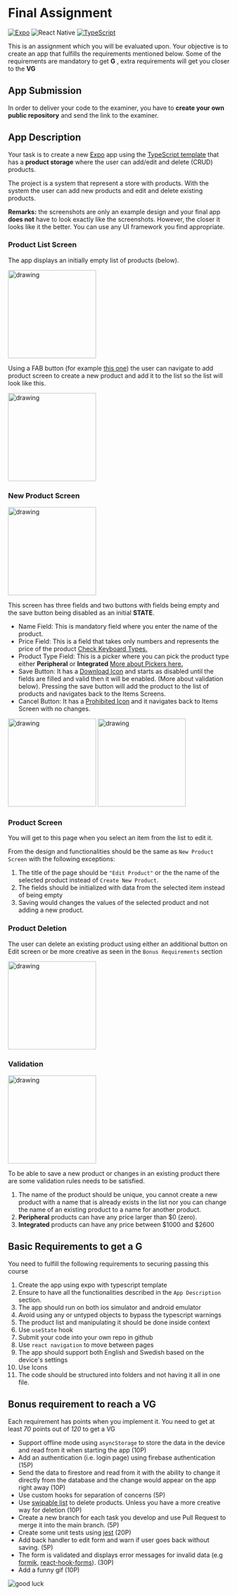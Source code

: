 # Final Assignment

[![Expo](https://img.shields.io/badge/expo-1C1E24?style=for-the-badge&logo=expo&logoColor=#D04A37)](https://docs.expo.dev/) ![React Native](https://img.shields.io/badge/react_native-%2320232a.svg?style=for-the-badge&logo=react&logoColor=%2361DAFB) [![TypeScript](https://img.shields.io/badge/typescript-%23007ACC.svg?style=for-the-badge&logo=typescript&logoColor=white)](https://www.typescriptlang.org/)

This is an assignment which you will be evaluated upon. Your objective is to create an app that fulfills the requirements mentioned below. Some of the requirements are mandatory to get **G** , extra requirements will get you closer to the **VG**

## App Submission

In order to deliver your code to the examiner, you have to **create your own public repository** and send the link to the examiner.

## App Description

Your task is to create a new [Expo](https://docs.expo.dev/) app using the [TypeScript template](https://docs.expo.dev/guides/typescript/#starting-from-scratch-using-a-typescript-template) that has a **product storage** where the user can add/edit and delete (CRUD) products.

The project is a system that represent a store with products. With the system the user can add new products and edit and delete existing products.

**Remarks:** the screenshots are only an example design and your final app **does not** have to look exactly like the screenshots. However, the closer it looks like it the better. You can use any UI framework you find appropriate.

### Product List Screen

The app displays an initially empty list of products (below).

<img src="./screenshots/Screenshot_1619690482.png" alt="drawing" width="200"/>

Using a FAB button (for example [this one](https://callstack.github.io/react-native-paper/fab.html)) the user can navigate to add product screen to create a new product and add it to the list so the list will look like this.

<img src="./screenshots/Screenshot_1619690519.png" alt="drawing" width="200"/>

### New Product Screen

<img src="./screenshots/Screenshot_1619690489.png" alt="drawing" width="200"/>

This screen has three fields and two buttons with fields being empty and the save button being disabled as an initial **STATE**.

- Name Field: This is mandatory field where you enter the name of the product.
- Price Field: This is a field that takes only numbers and represents the price of the product [Check Keyboard Types.](https://reactnative.dev/docs/textinput#keyboardtype)
- Product Type Field: This is a picker where you can pick the product type either **Peripheral** or **Integrated** [More about Pickers here.](https://docs.expo.dev/versions/latest/sdk/picker/)
- Save Button: It has a [Download Icon](https://icons.expo.fyi/Feather/download) and starts as disabled until the fields are filled and valid then it will be enabled.
  (More about validation below).
  Pressing the save button will add the product to the list of products and navigates back to the Items Screens.
- Cancel Button: It has a [Prohibited Icon](https://icons.expo.fyi/Foundation/prohibited) and it navigates back to Items Screen with no changes.

<img src="./screenshots/Screenshot_1619690504.png" alt="drawing" width="200"/>
<img src="./screenshots/Screenshot_1619690511.png" alt="drawing" width="200"/>

### Product Screen

You will get to this page when you select an item from the list to edit it.

From the design and functionalities should be the same as `New Product Screen` with the following exceptions:

1. The title of the page should be `"Edit Product"` or the the name of the selected product instead of `Create New Product`.
2. The fields should be initialized with data from the selected item instead of being empty
3. Saving would changes the values of the selected product and not adding a new product.

### Product Deletion

The user can delete an existing product using either an additional button on Edit screen or be more creative as seen in the `Bonus Requirements` section

<img src="./screenshots/Screenshot_1619690567.png" alt="drawing" width="200"/>

### Validation

<img src="./screenshots/Screenshot_1619690554.png" alt="drawing" width="200"/>

To be able to save a new product or changes in an existing product there are some validation rules needs to be satisfied.

1. The name of the product should be unique, you cannot create a new product with a name that is already exists in the list nor you can change the name of an existing product to a name for another product.
2. **Peripheral** products can have any price larger than $0 (zero).
3. **Integrated** products can have any price between $1000 and $2600

## Basic Requirements to get a G

You need to fulfill the following requirements to securing passing this course

1. Create the app using expo with typescript template
2. Ensure to have all the functionalities described in the `App Description` section.
3. The app should run on both ios simulator and android emulator
4. Avoid using any or untyped objects to bypass the typescript warnings
5. The product list and manipulating it should be done inside context
6. Use `useState` hook
7. Submit your code into your own repo in github
8. Use `react navigation` to move between pages
9. The app should support both English and Swedish based on the device's settings
10. Use Icons
11. The code should be structured into folders and not having it all in one file.

## Bonus requirement to reach a VG

Each requirement has points when you implement it.
You need to get at least _70_ points out of _120_ to get a VG

- Support offline mode using `asyncStorage` to store the data in the device and read from it when starting the app (10P)
- Add an authentication (i.e. login page) using firebase authentication (15P)
- Send the data to firestore and read from it with the ability to change it directly from the database and the change would appear on the app right away (10P)
- Use custom hooks for separation of concerns (5P)
- Use [swipable list](https://github.com/esthor/react-native-swipeable-list) to delete products. Unless you have a more creative way for deletion (10P)
- Create a new branch for each task you develop and use Pull Request to merge it into the main branch. (5P)
- Create some unit tests using [jest](https://jestjs.io/) (20P)
- Add back handler to edit form and warn if user goes back without saving. (5P)
- The form is validated and displays error messages for invalid data (e.g [formik](https://formik.org/docs/guides/react-native), [react-hook-forms](https://react-hook-form.com/)). (30P)
- Add a funny gif (10P)

![good luck](https://i.pinimg.com/originals/08/39/c9/0839c9b0889b853f9f90b2573465596e.gif)
